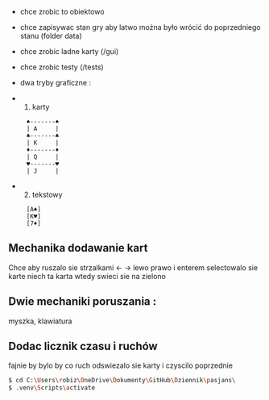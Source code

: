 - chce zrobic to obiektowo

- chce zapisywac stan gry aby latwo można było wrócić do poprzedniego stanu (folder data)

- chce zrobic ladne karty (/gui)

- chce zrobic testy (/tests)

- dwa tryby graficzne :
- 1. karty
```
     ♠-------♠
     | A     |
     ♣-------♣
     | K     |
     ♦-------♦
     | Q     |
     ♥-------♥
     | J     |
```
- 2. tekstowy
```
     [A♠]
     [K♥]
     [7♦]
```

## Mechanika dodawanie kart

Chce aby ruszalo sie strzalkami <- -> lewo prawo i enterem selectowalo sie karte
niech ta karta wtedy swieci sie na zielono

## Dwie mechaniki poruszania :
myszka,
klawiatura

## Dodac licznik czasu i ruchów

fajnie by bylo by co ruch odswiezalo sie karty i czyscilo poprzednie


```bash
$ cd C:\Users\robiz\OneDrive\Dokumenty\GitHub\Dziennik\pasjans\
$ .venv\Scripts\activate
```